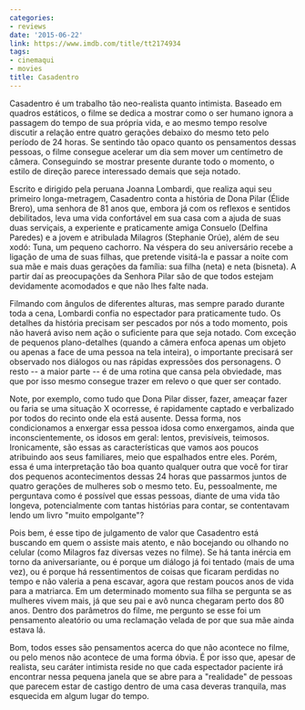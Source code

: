 ```yaml
---
categories:
- reviews
date: '2015-06-22'
link: https://www.imdb.com/title/tt2174934
tags:
- cinemaqui
- movies
title: Casadentro
---
```


Casadentro é um trabalho tão neo-realista quanto intimista. Baseado em quadros estáticos, o filme se dedica a mostrar como o ser humano ignora a passagem do tempo de sua própria vida, e ao mesmo tempo resolve discutir a relação entre quatro gerações debaixo do mesmo teto pelo período de 24 horas. Se sentindo tão opaco quanto os pensamentos dessas pessoas, o filme consegue acelerar um dia sem mover um centímetro de câmera. Conseguindo se mostrar presente durante todo o momento, o estilo de direção parece interessado demais que seja notado.

Escrito e dirigido pela peruana Joanna Lombardi, que realiza aqui seu primeiro longa-metragem, Casadentro conta a história de Dona Pilar (Élide Brero), uma senhora de 81 anos que, embora já com os reflexos e sentidos debilitados, leva uma vida confortável em sua casa com a ajuda de suas duas serviçais, a experiente e praticamente amiga Consuelo (Delfina Paredes) e a jovem e atribulada Milagros (Stephanie Orúe), além de seu xodó: Tuna, um pequeno cachorro. Na véspera do seu aniversário recebe a ligação de uma de suas filhas, que pretende visitá-la e passar a noite com sua mãe e mais duas gerações da família: sua filha (neta) e neta (bisneta). A partir daí as preocupações da Senhora Pilar são de que todos estejam devidamente acomodados e que não lhes falte nada.

Filmando com ângulos de diferentes alturas, mas sempre parado durante toda a cena, Lombardi confia no espectador para praticamente tudo. Os detalhes da história precisam ser pescados por nós a todo momento, pois não haverá aviso nem ação o suficiente para que seja notado. Com exceção de pequenos plano-detalhes (quando a câmera enfoca apenas um objeto ou apenas a face de uma pessoa na tela inteira), o importante precisará ser observado nos diálogos ou nas rápidas expressões dos personagens. O resto -- a maior parte -- é de uma rotina que cansa pela obviedade, mas que por isso mesmo consegue trazer em relevo o que quer ser contado.

Note, por exemplo, como tudo que Dona Pilar disser, fazer, ameaçar fazer ou faria se uma situação X ocorresse, é rapidamente captado e verbalizado por todos do recinto onde ela está ausente. Dessa forma, nos condicionamos a enxergar essa pessoa idosa como enxergamos, ainda que inconscientemente, os idosos em geral: lentos, previsíveis, teimosos. Ironicamente, são essas as características que vamos aos poucos atribuindo aos seus familiares, meio que espalhados entre eles. Porém, essa é uma interpretação tão boa quanto qualquer outra que você for tirar dos pequenos acontecimentos dessas 24 horas que passarmos juntos de quatro gerações de mulheres sob o mesmo teto. Eu, pessoalmente, me perguntava como é possível que essas pessoas, diante de uma vida tão longeva, potencialmente com tantas histórias para contar, se contentavam lendo um livro "muito empolgante"?

Pois bem, é esse tipo de julgamento de valor que Casadentro está buscando em quem o assiste mais atento, e não bocejando ou olhando no celular (como Milagros faz diversas vezes no filme). Se há tanta inércia em torno da aniversariante, ou é porque um diálogo já foi tentado (mais de uma vez), ou é porque há ressentimentos de coisas que ficaram perdidas no tempo e não valeria a pena escavar, agora que restam poucos anos de vida para a matriarca. Em um determinado momento sua filha se pergunta se as mulheres vivem mais, já que seu pai e avô nunca chegaram perto dos 80 anos. Dentro dos parâmetros do filme, me pergunto se esse foi um pensamento aleatório ou uma reclamação velada de por que sua mãe ainda estava lá.

Bom, todos esses são pensamentos acerca do que não acontece no filme, ou pelo menos não acontece de uma forma óbvia. É por isso que, apesar de realista, seu caráter intimista reside no que cada espectador paciente irá encontrar nessa pequena janela que se abre para a "realidade" de pessoas que parecem estar de castigo dentro de uma casa deveras tranquila, mas esquecida em algum lugar do tempo.